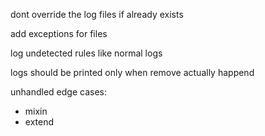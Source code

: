 dont override the log files if already exists

add exceptions for files

log undetected rules like normal logs 


logs should be printed only when remove actually happend


unhandled edge cases:
- mixin
- extend